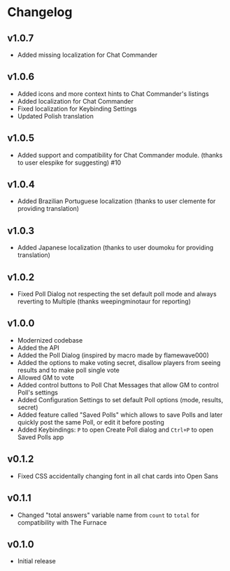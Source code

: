 # Changelog

## v1.0.7
* Added missing localization for Chat Commander

## v1.0.6
* Added icons and more context hints to Chat Commander's listings
* Added localization for Chat Commander
* Fixed localization for Keybinding Settings
* Updated Polish translation

## v1.0.5
* Added support and compatibility for Chat Commander module. (thanks to user elespike for suggesting) #10

## v1.0.4
* Added Brazilian Portuguese localization (thanks to user clemente for providing translation)

## v1.0.3 
* Added Japanese localization (thanks to user doumoku for providing translation)

## v1.0.2
* Fixed Poll Dialog not respecting the set default poll mode and always reverting to Multiple (thanks weepingminotaur for reporting)

## v1.0.0
* Modernized codebase
* Added the API
* Added the Poll Dialog (inspired by macro made by flamewave000)
* Added the options to make voting secret, disallow players from seeing results and to make poll single vote
* Allowed GM to vote
* Added control buttons to Poll Chat Messages that allow GM to control Poll's settings
* Added Configuration Settings to set default Poll options (mode, results, secret)
* Added feature called "Saved Polls" which allows to save Polls and later quickly post the same Poll, or edit it before posting
* Added Keybindings: `P` to open Create Poll dialog and `Ctrl+P` to open Saved Polls app

## v0.1.2
* Fixed CSS accidentally changing font in all chat cards into Open Sans

## v0.1.1
* Changed "total answers" variable name from `count` to `total` for compatibility with The Furnace

## v0.1.0
* Initial release

